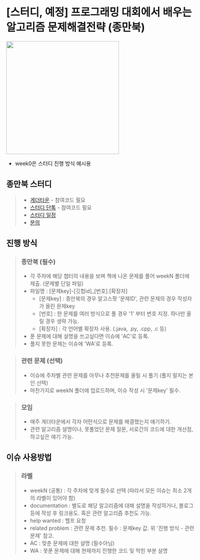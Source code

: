 # [스터디, 예정] 프로그래밍 대회에서 배우는 알고리즘 문제해결전략 (종만북)
<img src="https://user-images.githubusercontent.com/49299283/222945460-6c2c75cf-1a1d-4929-86f6-6c73dd1248bf.jpg" width="300"/> 

* week0은 스터디 진행 방식 예시용 

## 종만북 스터디
> * [게더타운](https://app.gather.town/app/N6mEpAxZazfOv2HV/do-study) - 참여코드 필요
> * [스터디 단톡](https://google.com) - 참여코드 필요
> * [스터디 일정](https://google.com)
> * <a href="https://www.google.com/" target="_blank">문의</a>


## 진행 방식
> ### 종만북 (필수)
> * 각 주차에 해당 챕터의 내용을 보며 책에 나온 문제를 풀어 weekN 폴더에 제출. (문제별 단일 파일)
> * 파일명 : [문제key]-[깃헙id]_[번호].[확장자]
>   * [문제key] : 종만북의 경우 알고스팟 '문제ID', 관련 문제의 경우 작성자가 올린 문제key
>   * [번호] : 한 문제를 여러 방식으로 풀 경우 '1' 부터 번호 지정. 하나만 올릴 경우 생략 가능.
>   * [확장자] : 각 언어별 확장자 사용. (.java, .py, .cpp, .c 등)
> * 푼 문제에 대해 설명을 쓰고싶다면 이슈에 'AC'로 등록.
> * 풀지 못한 문제는 이슈에 'WA'로 등록.

> ### 관련 문제 (선택)
> * 이슈에 주차별 관련 문제를 아무나 추천문제를 올릴 시 풀기 (풀지 말지는 본인 선택)
> * 마찬가지로 weekN 폴더에 업로드하며, 이슈 작성 시 '문제key' 필수.

> ### 모임
> * 매주 게더타운에서 각자 어떤식으로 문제를 해결했는지 얘기하기.
> * 관련 알고리즘 설명이나, 못풀었던 문제 질문, 서로간의 코드에 대한 개선점, 하고싶은 얘기 가능.


## 이슈 사용방법
> ### 라벨
> * weekN (공통) : 각 주차에 맞게 필수로 선택 (따라서 모든 이슈는 최소 2개의 라벨이 있어야 함)
> * documentation : 별도로 해당 알고리즘에 대해 설명을 작성하거나, 블로그 등에 작성 후 링크용도. 혹은 관련 알고리즘 추천도 가능.
> * help wanted : 헬프 요청
> * related problem : 관련 문제 추천. 필수 : 문제key 값. 위 '진행 방식 - 관련 문제' 참고.
> * AC : 맞춘 문제에 대한 설명 (필수아님)
> * WA : 못푼 문제에 대해 현재까지 진행한 코드 및 막힌 부분 설명

